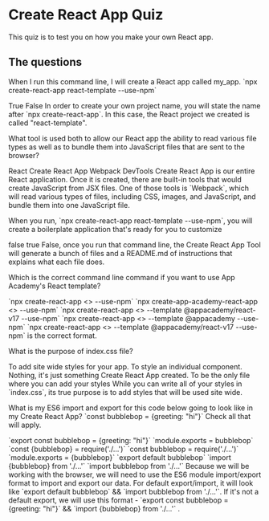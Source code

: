 # Create React App Quiz

This quiz is to test you on how you make your own React app.

## The questions

<quiz>
  <question>
    <p>
      When I run this command line, I will create a React app called my_app.
      `npx create-react-app react-template --use-npm`
    </p>
    <answer> True </answer>
    <answer correct> False </answer>
    <explanation>
      In order to create your own project name, you will state the name after
      `npx create-react-app`. In this case, the React project we created is
      called "react-template".
    </explanation>
  </question>
</quiz>
<quiz>
  <question>
    <p>
      What tool is used both to allow our React app the ability to read various
      file types as well as to bundle them into JavaScript files that are sent
      to the browser?
    </p>
    <answer> React </answer>
    <answer> Create React App </answer>
    <answer correct> Webpack </answer>
    <answer> DevTools </answer>
    <explanation>
      Create React App is our entire React application. Once it is created,
      there are built-in tools that would create JavaScript from JSX files. One
      of those tools is `Webpack`, which will read various types of files,
      including CSS, images, and JavaScript, and bundle them into one
      JavaScript file.
    </explanation>
  </question>
</quiz>
<quiz>
  <question>
    <p>
      When you run, `npx create-react-app react-template --use-npm`, you will
      create a boilerplate application that's ready for you to customize
    </p>
    <answer correct> false </answer>
    <answer> true </answer>
    <explanation>
      False, once you run that command line, the Create React App Tool
      will generate a bunch of files and a README.md of instructions
      that explains what each file does.
    </explanation>
  </question>
</quiz>
<quiz>
  <question>
    <p>
      Which is the correct command line command if you want to use App
      Academy's React template?
    </p>
    <answer> `npx create-react-app <<project-folder-name>> --use-npm` </answer>
    <answer> `npx create-app-academy-react-app <<project-folder-name>>
    --use-npm` </answer>
    <answer correct>`npx create-react-app <<project-folder-name>> --template
    @appacademy/react-v17 --use-npm`</answer>
    <answer>`npx create-react-app <<project-folder-name>> --template @appacademy
    --use-npm`</answer>
    <explanation>
      `npx create-react-app <<project-folder-name>> --template
      @appacademy/react-v17 --use-npm` is the correct format.
    </explanation>
  </question>
</quiz>
<quiz>
  <question>
    <p>
      What is the purpose of index.css file?
    </p>
    <answer correct> To add site wide styles for your app.</answer>
    <answer> To style an individual component. </answer>
    <answer> Nothing, it's just something Create React App created.</answer>
    <answer >To be the only file where you can add your styles</answer>
    <explanation>
      While you can write all of your styles in `index.css`, its true purpose is
      to add styles that will be used site wide.
    </explanation>
  </question>
</quiz>
<quiz>
  <question>
    <p>
      What is my ES6 import and export for this code below going to look
      like in my Create React App?
      `const bubblebop = {greeting: "hi"}` Check all that will apply.
    </p>
    <answer correct> `export const bubblebop = {greeting: "hi"}`</answer>
    <answer> `module.exports = bubblebop` </answer>
    <answer> `const {bubblebop} = require('./...')` </answer>
    <answer> `const bubblebop = require('./...')` </answer>
    <answer> `module.exports = {bubblebop}` </answer>
    <answer correct> `export default bubblebop`</answer>
    <answer correct>`import {bubblebop} from './...'`</answer>
    <answer correct>`import bubblebop from './...'`</answer>
    <explanation>
      Because we will be working with the browser, we will need to use the ES6
      module import/export format to import and export our data.  For default
      export/import, it will look like `export default bubblebop` && `import
      bubblebop from './...'`. If it's not a default export, we will use this
      format - `export const bubblebop = {greeting: "hi"}` && `import
      {bubblebop} from './...'` .
    </explanation>
  </question>
</quiz>
